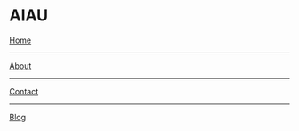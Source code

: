 # AIAU

[Home](index.md)
- - - -
[About](about.md)
- - - -
[Contact](contact.md)
- - - -
[Blog](http://blog.aiau.us.to)
